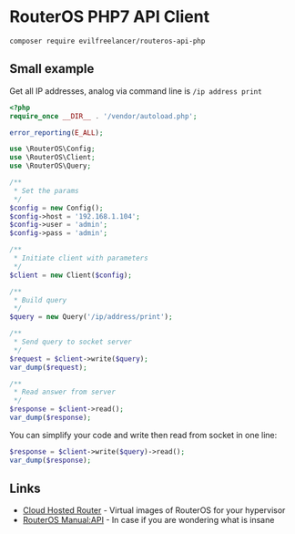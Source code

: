 # RouterOS PHP7 API Client

    composer require evilfreelancer/routeros-api-php

## Small example

Get all IP addresses, analog via command line is `/ip address print`

```php
<?php
require_once __DIR__ . '/vendor/autoload.php';

error_reporting(E_ALL);

use \RouterOS\Config;
use \RouterOS\Client;
use \RouterOS\Query;

/**
 * Set the params
 */
$config = new Config();
$config->host = '192.168.1.104';
$config->user = 'admin';
$config->pass = 'admin';

/**
 * Initiate client with parameters
 */
$client = new Client($config);

/**
 * Build query
 */
$query = new Query('/ip/address/print');

/**
 * Send query to socket server
 */
$request = $client->write($query);
var_dump($request);

/**
 * Read answer from server
 */
$response = $client->read();
var_dump($response);
```

You can simplify your code and write then read from socket in one line:

```php
$response = $client->write($query)->read();
var_dump($response);
```

## Links

* [Cloud Hosted Router](https://mikrotik.com/download#chr) - Virtual images of RouterOS for your hypervisor 
* [RouterOS Manual:API](https://wiki.mikrotik.com/wiki/Manual:API) - In case if you are wondering what is insane
